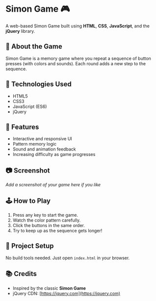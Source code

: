 # Simon Game 🎮
A web-based Simon Game built using **HTML**, **CSS**, **JavaScript**, and the **jQuery** library.

## 🧠 About the Game
Simon Game is a memory game where you repeat a sequence of button presses (with colors and sounds). Each round adds a new step to the sequence.

## 🔧 Technologies Used
- HTML5
- CSS3
- JavaScript (ES6)
- jQuery

## 🚀 Features
- Interactive and responsive UI
- Pattern memory logic
- Sound and animation feedback
- Increasing difficulty as game progresses

## 📷 Screenshot
_Add a screenshot of your game here if you like_

## 🕹️ How to Play
1. Press any key to start the game.
2. Watch the color pattern carefully.
3. Click the buttons in the same order.
4. Try to keep up as the sequence gets longer!

## 📁 Project Setup
No build tools needed. Just open `index.html` in your browser.

## 📚 Credits
- Inspired by the classic **Simon Game**
- jQuery CDN: [https://jquery.com](https://jquery.com)
